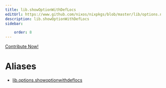 ```yaml
---
title: lib.showOptionWithDefLocs
editUrl: https://www.github.com/nixos/nixpkgs/blob/master/lib/options.nix#L461C27
description: lib.showOptionWithDefLocs
sidebar:

    order: 8
---
```


<a href="https://www.github.com/nixos/nixpkgs/blob/master/lib/options.nix#L461C27">Contribute Now!</a>


# Aliases

- [lib.options.showoptionwithdeflocs](/nix-doc-comments/reference/lib/options/lib-options-showoptionwithdeflocs)


